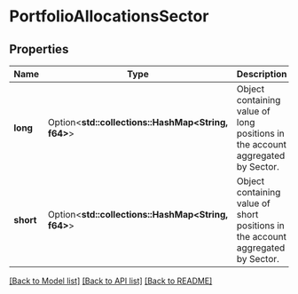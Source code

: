 # PortfolioAllocationsSector

## Properties

Name | Type | Description | Notes
------------ | ------------- | ------------- | -------------
**long** | Option<**std::collections::HashMap<String, f64>**> | Object containing value of long positions in the account aggregated by Sector. | [optional]
**short** | Option<**std::collections::HashMap<String, f64>**> | Object containing value of short positions in the account aggregated by Sector. | [optional]

[[Back to Model list]](../README.md#documentation-for-models) [[Back to API list]](../README.md#documentation-for-api-endpoints) [[Back to README]](../README.md)
